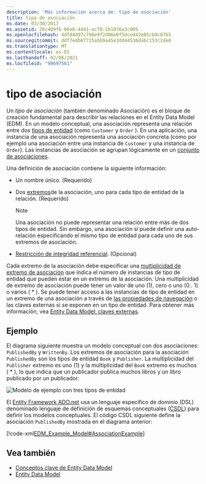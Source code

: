 ```yaml
---
description: 'Más información acerca de: tipo de asociación'
title: tipo de asociación
ms.date: 03/30/2017
ms.assetid: 26c409f6-06e8-4441-ac78-1b1076a3c005
ms.openlocfilehash: 4df84d97c798e9f2d06e0f5dce442e05cb4c67b5
ms.sourcegitcommit: ddf7edb67715a5b9a45e3dd44536dabc153c1de0
ms.translationtype: MT
ms.contentlocale: es-ES
ms.lasthandoff: 02/06/2021
ms.locfileid: "99697561"
---
```

# <a name="association-type"></a>tipo de asociación

Un *tipo de asociación* (también denominado Asociación) es el bloque de creación fundamental para describir las relaciones en el Entity Data Model (EDM). En un modelo conceptual, una asociación representa una relación entre dos [tipos de entidad](entity-type.md) (como `Customer` y `Order` ). En una aplicación, una instancia de una asociación representa una asociación concreta (como por ejemplo una asociación entre una instancia de `Customer` y una instancia de `Order`). Las instancias de asociación se agrupan lógicamente en un [conjunto de asociaciones](association-set.md).  
  
 Una definición de asociación contiene la siguiente información:  
  
- Un nombre único. (Requerido)  
  
- Dos [extremos](association-end.md)de la asociación, uno para cada tipo de entidad de la relación. (Requerido)  
  
    > [!NOTE]
    > Una asociación no puede representar una relación entre más de dos tipos de entidad. Sin embargo, una asociación sí puede definir una auto-relación especificando el mismo tipo de entidad para cada uno de sus extremos de asociación.  
  
- [Restricción de integridad referencial](referential-integrity-constraint.md). (Opcional)  
  
 Cada extremo de la asociación debe especificar una [multiplicidad de extremo de asociación](association-end-multiplicity.md) que indica el número de instancias de tipo de entidad que pueden estar en un extremo de la asociación. Una multiplicidad de extremo de asociación puede tener un valor de uno (1), cero o uno (0.. 1) o varios ( \* ). Se puede tener acceso a las instancias de tipo de entidad en un extremo de una asociación a través de [las propiedades de navegación](navigation-property.md) o las claves externas si se exponen en un tipo de entidad. Para obtener más información, vea [Entity Data Model: claves externas](foreign-key-property.md).  
  
## <a name="example"></a>Ejemplo  

 El diagrama siguiente muestra un modelo conceptual con dos asociaciones: `PublishedBy` y `WrittenBy`. Los extremos de asociación para la asociación `PublishedBy` son los tipos de entidad `Book` y `Publisher`. La multiplicidad del `Publisher` extremo es uno (1) y la multiplicidad del `Book` extremo es muchos ( \* ), lo que indica que un publicador publica muchos libros y un libro publicado por un publicador.  
  
 ![Modelo de ejemplo con tres tipos de entidad](./media/association-type/example-model-three-entity-types.gif)  
  
 El [Entity Framework ADO.net](./ef/index.md) usa un lenguaje específico de dominio (DSL) denominado lenguaje de definición de esquemas conceptuales ([CSDL](/ef/ef6/modeling/designer/advanced/edmx/csdl-spec)) para definir los modelos conceptuales. El código CSDL siguiente define la asociación `PublishedBy` mostrada en el diagrama anterior:  
  
 [!code-xml[EDM_Example_Model#AssociationExample](../../../../samples/snippets/xml/VS_Snippets_Data/edm_example_model/xml/books.edmx#associationexample)]  
  
## <a name="see-also"></a>Vea también

- [Conceptos clave de Entity Data Model](entity-data-model-key-concepts.md)
- [Entity Data Model](entity-data-model.md)
